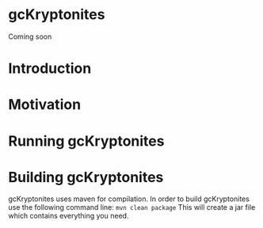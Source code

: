 gcKryptonites
=======

Coming soon

Introduction
=============

Motivation
==========



Running gcKryptonites
===========




Building gcKryptonites
=============
gcKryptonites uses maven for compilation. In order to build gcKryptonites use the following command line:
`mvn clean package`
This will create a jar file which contains everything you need.


